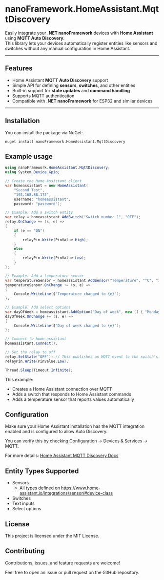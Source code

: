 # nanoFramework.HomeAssistant.MqttDiscovery

Easily integrate your **.NET nanoFramework** devices with **Home Assistant** using **MQTT Auto Discovery**.  
This library lets your devices automatically register entities like sensors and switches without any manual configuration in Home Assistant.

---

## Features

- Home Assistant **MQTT Auto Discovery** support  
- Simple API for defining **sensors**, **switches**, and other entities  
- Built-in support for **state updates** and **command handling**  
- Supports MQTT authentication  
- Compatible with **.NET nanoFramework** for ESP32 and similar devices  

---

## Installation

You can install the package via NuGet:

`nuget install nanoFramework.HomeAssistant.MqttDiscovery`

## Example usage

```csharp
using nanoFramework.HomeAssistant.MqttDiscovery;
using System.Device.Gpio;

// Create the Home Assistant client
var homeassistant = new HomeAssistant(
    "Second Test",
    "192.168.88.172",
    username: "homeassistant",
    password: "password");

// Example: Add a switch entity
var relay = homeassistant.AddSwitch("Switch number 1", "OFF");
relay.OnChange += (s, e) =>
{
    if (e == "ON")
    {
        relayPin.Write(PinValue.High);
    }
    else
    {
        relayPin.Write(PinValue.Low);
    }
};

// Example: Add a temperature sensor
var temperatureSensor = homeassistant.AddSensor("Temperature", "°C", "18", DeviceClass.Temperature);
temperatureSensor.OnChange += (s, e) =>
{
    Console.WriteLine($"Temperature changed to {e}");
};

// Example: Add select options
var dayOfWeek = homeassistant.AddOption("Day of week", new [] { "Monday", "Tuesday", "Wednesday", "Thursday", "Friday", "Saturday", "Sunday" } , "Tuesday");
dayOfWeek.OnChange += (s, e) =>
{
    Console.WriteLine($"Day of week changed to {e}");
};

// Connect to home assistant
homeassistant.Connect();

// Set the relay to off
relay.SetState("OFF"); // This publishes an MQTT event to the switch's state topic. Home assistant will show the new state of off.
relayPin.Write(PinValue.Low);

Thread.Sleep(Timeout.Infinite);
```

This example:

- Creates a Home Assistant connection over MQTT
- Adds a switch that responds to Home Assistant commands
- Adds a temperature sensor that reports values automatically

## Configuration

Make sure your Home Assistant installation has the MQTT integration enabled and is configured to allow Auto Discovery.

You can verify this by checking Configuration → Devices & Services → MQTT.

For more details: [Home Assistant MQTT Discovery Docs](https://www.home-assistant.io/docs/mqtt/discovery/)

## Entity Types Supported

- Sensors
  - All types defined on https://www.home-assistant.io/integrations/sensor/#device-class
- Switches
- Text inputs
- Select options

## License

This project is licensed under the MIT License.

## Contributing

Contributions, issues, and feature requests are welcome!

Feel free to open an issue or pull request on the GitHub repository.